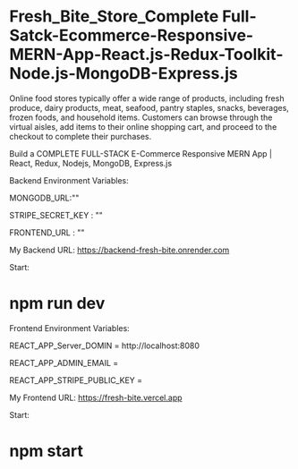 # Fresh_Bite_Store_Complete Full-Satck-Ecommerce-Responsive- MERN-App-React.js-Redux-Toolkit-Node.js-MongoDB-Express.js
Online food stores typically offer a wide range of products, including fresh produce, dairy products, meat, seafood, pantry staples, snacks, beverages, frozen foods, and household items. Customers can browse through the virtual aisles, add items to their online shopping cart, and proceed to the checkout to complete their purchases.

Build a COMPLETE FULL-STACK E-Commerce Responsive MERN App | React, Redux, Nodejs, MongoDB, Express.js

Backend Environment Variables:

MONGODB_URL:""

STRIPE_SECRET_KEY : ""

FRONTEND_URL : ""

My Backend URL: https://backend-fresh-bite.onrender.com

Start:

# npm run dev

Frontend Environment Variables:

REACT_APP_Server_DOMIN = http://localhost:8080

REACT_APP_ADMIN_EMAIL =

REACT_APP_STRIPE_PUBLIC_KEY =

My Frontend URL: https://fresh-bite.vercel.app

Start:

# npm start
